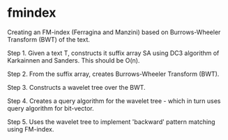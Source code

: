 # fmindex
Creating an FM-index (Ferragina and Manzini) based on Burrows-Wheeler Transform (BWT) of the text.

Step 1. Given a text T, constructs it suffix array SA using DC3 algorithm of Karkainnen and Sanders. This should be O(n).

Step 2. From the suffix array, creates Burrows-Wheeler Transform (BWT).

Step 3. Constructs a wavelet tree over the BWT. 

Step 4. Creates a query algorithm for the wavelet tree - which in turn uses query algorithm for bit-vector.

Step 5. Uses the wavelet tree to implement 'backward' pattern matching using FM-index.
